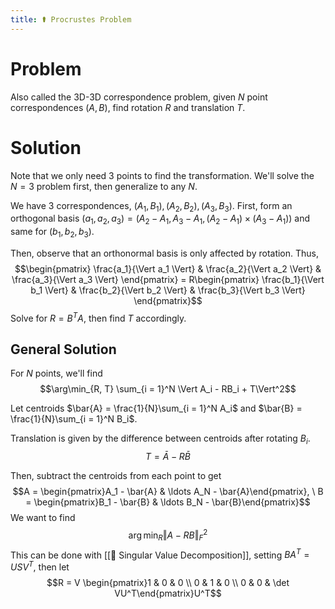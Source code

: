 ```yaml
---
title: ⚰️ Procrustes Problem
---
```


# Problem
Also called the 3D-3D correspondence problem, given $N$ point correspondences $(A, B)$, find rotation $R$ and translation $T$.

# Solution
Note that we only need $3$ points to find the transformation. We'll solve the $N=3$ problem first, then generalize to any $N$.

We have $3$ correspondences, $(A_1, B_1), (A_2, B_2), (A_3, B_3)$. First, form an orthogonal basis $(a_1, a_2, a_3) = (A_2 - A_1, A_3 - A_1, (A_2 - A_1) \times (A_3 - A_1))$ and same for $(b_1, b_2, b_3)$.

Then, observe that an orthonormal basis is only affected by rotation. Thus, $$\begin{pmatrix} \frac{a_1}{\Vert a_1 \Vert} & \frac{a_2}{\Vert a_2 \Vert} & \frac{a_3}{\Vert a_3 \Vert} \end{pmatrix} = R\begin{pmatrix} \frac{b_1}{\Vert b_1 \Vert} & \frac{b_2}{\Vert b_2 \Vert} & \frac{b_3}{\Vert b_3 \Vert} \end{pmatrix}$$
Solve for $R = B^TA$, then find $T$ accordingly.

## General Solution
For $N$ points, we'll find $$\arg\min_{R, T} \sum_{i = 1}^N \Vert A_i - RB_i + T\Vert^2$$

Let centroids $\bar{A} = \frac{1}{N}\sum_{i = 1}^N A_i$ and $\bar{B} = \frac{1}{N}\sum_{i = 1}^N B_i$.

Translation is given by the difference between centroids after rotating $B_i$. $$T = \bar{A} - R\bar{B}$$

Then, subtract the centroids from each point to get $$A = \begin{pmatrix}A_1 - \bar{A} & \ldots A_N - \bar{A}\end{pmatrix}, \ B = \begin{pmatrix}B_1 - \bar{B} & \ldots B_N - \bar{B}\end{pmatrix}$$
We want to find $$\arg\min_R \Vert A-RB\Vert_F^2$$
This can be done with [[📎 Singular Value Decomposition]], setting $BA^T = USV^T$, then let $$R = V \begin{pmatrix}1 & 0 & 0 \\ 0 & 1 & 0 \\ 0 & 0 & \det VU^T\end{pmatrix}U^T$$